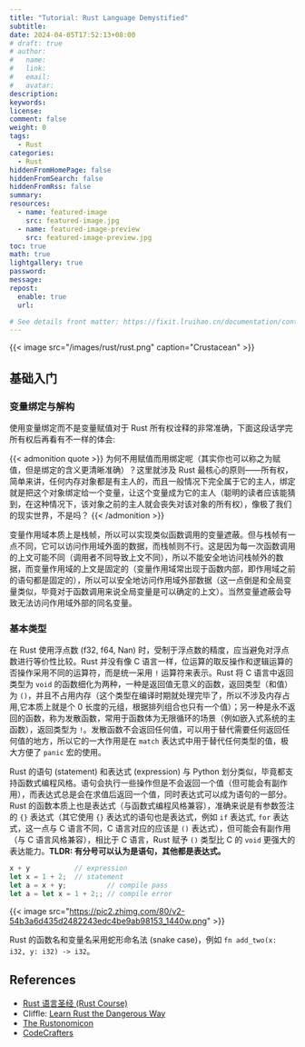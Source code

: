 ```yaml
---
title: "Tutorial: Rust Language Demystified"
subtitle:
date: 2024-04-05T17:52:13+08:00
# draft: true
# author:
#   name:
#   link:
#   email:
#   avatar:
description:
keywords:
license:
comment: false
weight: 0
tags:
  - Rust
categories:
  - Rust
hiddenFromHomePage: false
hiddenFromSearch: false
hiddenFromRss: false
summary:
resources:
  - name: featured-image
    src: featured-image.jpg
  - name: featured-image-preview
    src: featured-image-preview.jpg
toc: true
math: true
lightgallery: true
password:
message:
repost:
  enable: true
  url:

# See details front matter: https://fixit.lruihao.cn/documentation/content-management/introduction/#front-matter
---
```


{{< image src="/images/rust/rust.png" caption="Crustacean" >}}

<!--more-->

## 基础入门

### 变量绑定与解构

使用变量绑定而不是变量赋值对于 Rust 所有权诠释的非常准确，下面这段话学完所有权后再看有不一样的体会:

{{< admonition quote >}}
为何不用赋值而用绑定呢（其实你也可以称之为赋值，但是绑定的含义更清晰准确）？这里就涉及 Rust 最核心的原则——所有权，简单来讲，任何内存对象都是有主人的，而且一般情况下完全属于它的主人，绑定就是把这个对象绑定给一个变量，让这个变量成为它的主人（聪明的读者应该能猜到，在这种情况下，该对象之前的主人就会丧失对该对象的所有权），像极了我们的现实世界，不是吗？
{{< /admonition >}}

变量作用域本质上是栈帧，所以可以实现类似函数调用的变量遮蔽。但与栈帧有一点不同，它可以访问作用域外面的数据，而栈帧则不行。这是因为每一次函数调用的上文可能不同（调用者不同导致上文不同），所以不能安全地访问栈帧外的数据，而变量作用域的上文是固定的（变量作用域常出现于函数内部，即作用域之前的语句都是固定的），所以可以安全地访问作用域外部数据（这一点倒是和全局变量类似，毕竟对于函数调用来说全局变量是可以确定的上文）。当然变量遮蔽会导致无法访问作用域外部的同名变量。

### 基本类型

在 Rust 使用浮点数 (f32, f64, Nan) 时，受制于浮点数的精度，应当避免对浮点数进行等价性比较。Rust 并没有像 C 语言一样，位运算的取反操作和逻辑运算的否操作采用不同的运算符，而是统一采用 `!` 运算符来表示。Rust 将 C 语言中返回类型为 `void` 的函数细化为两种，一种是返回值无意义的函数，返回类型（和值）为 `()`，并且不占用内存（这个类型在编译时期就处理完毕了，所以不涉及内存占用,它本质上就是个 0 长度的元组，根据排列组合也只有一个值）；另一种是永不返回的函数，称为发散函数，常用于函数体为无限循环的场景（例如嵌入式系统的主函数），返回类型为 `!`。发散函数不会返回任何值，可以用于替代需要任何返回任何值的地方，所以它的一大作用是在 `match` 表达式中用于替代任何类型的值，极大方便了 `panic` 宏的使用。

Rust 的语句 (statement) 和表达式 (expression) 与 Python 划分类似，毕竟都支持函数式编程风格。语句会执行一些操作但是不会返回一个值（但可能会有副作用），而表达式总是会在求值后返回一个值，同时表达式可以成为语句的一部分。Rust 的函数本质上也是表达式（与函数式编程风格兼容），准确来说是有参数签注的 `{}` 表达式（其它使用 `{}` 表达式的语句也是表达式，例如 `if` 表达式, `for` 表达式，这一点与 C 语言不同，C 语言对应的应该是 `()` 表达式），但可能会有副作用（与 C 语言风格兼容），相比于 C 语言，Rust 赋予 `()` 类型比 C 的 `void` 更强大的表达能力。**TLDR: 有分号可以认为是语句，其他都是表达式。**

```rs
x + y           // expression
let x = 1 + 2;  // statement
let a = x + y;          // compile pass
let a = let x = 1 + 2;; // compile error
```

{{< image src="https://pic2.zhimg.com/80/v2-54b3a6d435d2482243edc4be9ab98153_1440w.png" >}}

Rust 的函数名和变量名采用蛇形命名法 (snake case)，例如 `fn add_two(x: i32, y: i32) -> i32`。

## References

- [Rust 语言圣经 (Rust Course)](https://course.rs/)
- Cliffle: [Learn Rust the Dangerous Way](https://cliffle.com/p/dangerust/)
- [The Rustonomicon](https://doc.rust-lang.org/nomicon/)
- [CodeCrafters](https://app.codecrafters.io/)
